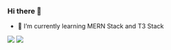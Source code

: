 ### Hi there 👋

<!--
I'm in college just entered my first semester with a passion to write code with MERN Stack.
-->
- 🌱 I’m currently learning MERN Stack and T3 Stack

<!--
**mgalihpp/mgalihpp** is a ✨ _special_ ✨ repository because its `README.md` (this file) appears on your GitHub profile.

Here are some ideas to get you started:

- 🔭 I’m currently working on ...
- 🌱 I’m currently learning ...
- 👯 I’m looking to collaborate on ...
- 🤔 I’m looking for help with ...
- 💬 Ask me about ...
- 📫 How to reach me: ...
- 😄 Pronouns: ...
- ⚡ Fun fact: ...
-->

<!--
<h3 align="left">Languages:</h3>

## Front-End
![HTML](https://img.shields.io/badge/HTML5-E34F26?style=for-the-badge&logo=html5&logoColor=white) ![CSS](https://img.shields.io/badge/CSS3-1572B6?style=for-the-badge&logo=css3&logoColor=white)  ![Javascript](https://img.shields.io/badge/JavaScript-323330?style=for-the-badge&logo=javascript&logoColor=F7DF1E) ![React JS](https://img.shields.io/badge/React-20232A?style=for-the-badge&logo=react&logoColor=61DAFB)


## Back-End
![Express JS](https://img.shields.io/badge/Express%20js-000000?style=for-the-badge&logo=express&logoColor=white) ![Node JS](https://img.shields.io/badge/Node%20js-339933?style=for-the-badge&logo=nodedotjs&logoColor=white)

## Database 

![MongoDB](https://img.shields.io/badge/MongoDB-4EA94B?style=for-the-badge&logo=mongodb&logoColor=white)

## Github Stats
![](http://github-profile-summary-cards.vercel.app/api/cards/profile-details?username=mgalihpp&theme=dark)
![mgalihh's GitHub stats](https://github-readme-stats.vercel.app/api?username=mgalihpp&show_icons=true&theme=transparent)
 -->
![](http://github-profile-summary-cards.vercel.app/api/cards/repos-per-language?username=mgalihpp&theme=dark) 
![](https://komarev.com/ghpvc/?username=mgalihpp&label=Profile%20views&color=0e75b6&style=flat)
